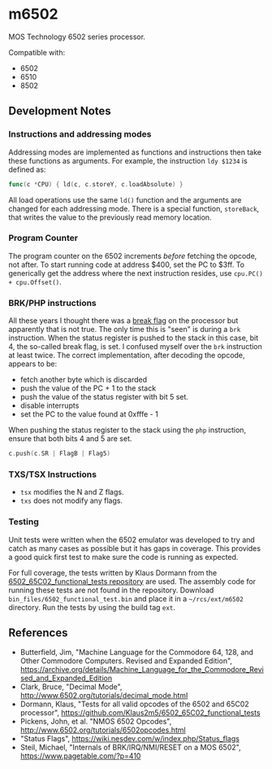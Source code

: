 # m6502

MOS Technology 6502 series processor.

Compatible with:
- 6502
- 6510
- 8502

## Development Notes

### Instructions and addressing modes
Addressing modes are implemented as functions and instructions then take these functions as arguments. For example, the instruction `ldy $1234` is defined as:

```go
func(c *CPU) { ld(c, c.storeY, c.loadAbsolute) }
```

All load operations use the same `ld()` function and the arguments are changed for each addressing mode. There is a special function, `storeBack`, that writes the value to the previously read memory location.

### Program Counter
The program counter on the 6502 increments *before* fetching the opcode, not after. To start running code at address $400, set the PC to $3ff. To generically get the address where the next instruction resides, use `cpu.PC() + cpu.Offset()`.

### BRK/PHP instructions
All these years I thought there was a [break flag](https://wiki.nesdev.com/w/index.php/Status_flags#The_B_flag) on the processor but apparently that is not true. The only time this is "seen" is during a `brk` instruction. When the status register is pushed to the stack in this case, bit 4, the so-called break flag, is set. I confused myself over the `brk` instruction at least twice. The correct implementation, after decoding the opcode, appears to be:

* fetch another byte which is discarded
* push the value of the PC + 1 to the stack
* push the value of the status register with bit 5 set.
* disable interrupts
* set the PC to the value found at 0xfffe - 1

When pushing the status register to the stack using the `php` instruction, ensure that both bits 4 and 5 are set.

```go
c.push(c.SR | FlagB | Flag5)
```

### TXS/TSX Instructions

- `tsx` modifies the N and Z flags.
- `txs` does not modify any flags.

### Testing
Unit tests were written when the 6502 emulator was developed to try and catch as many cases as possible but it has gaps in coverage. This provides a good quick first test to make sure the code is running as expected.

For full coverage, the tests written by Klaus Dormann from the [6502_65C02_functional_tests repository](6502_65C02_functional_tests) are used.
The assembly code for running these tests are not found in the repository. Download `bin_files/6502_functional_test.bin` and place it in a `~/rcs/ext/m6502` directory. Run the tests by using the build tag `ext`.

## References

- Butterfield, Jim, "Machine Language for the Commodore 64, 128, and Other Commodore Computers. Revised and Expanded Edition", https://archive.org/details/Machine_Language_for_the_Commodore_Revised_and_Expanded_Edition
- Clark, Bruce, "Decimal Mode", http://www.6502.org/tutorials/decimal_mode.html
- Dormann, Klaus, "Tests for all valid opcodes of the 6502 and 65C02 processor", https://github.com/Klaus2m5/6502_65C02_functional_tests
- Pickens, John, et al. "NMOS 6502 Opcodes", http://www.6502.org/tutorials/6502opcodes.html
- "Status Flags", https://wiki.nesdev.com/w/index.php/Status_flags
- Steil, Michael, "Internals of BRK/IRQ/NMI/RESET on a MOS 6502", https://www.pagetable.com/?p=410
